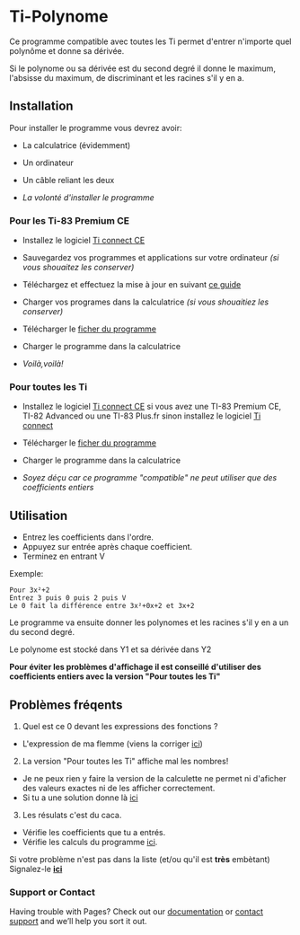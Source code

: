 # Ti-Polynome


Ce programme compatible avec toutes les Ti permet d'entrer n'importe quel polynôme et donne sa dérivée.

Si le polynome ou sa dérivée est du second degré il donne le maximum, l'absisse du maximum, de discriminant et les racines s'il y en a.


## Installation

Pour installer le programme vous devrez avoir:
- La calculatrice (évidemment)
- Un ordinateur
- Un câble reliant les deux

- _La volonté d'installer le programme_


### Pour les Ti-83 Premium CE 

- Installez le logiciel [Ti connect CE](https://education.ti.com/fr/products/computer-software/ti%20connect%20ce%20sw)
- Sauvegardez vos programmes et applications sur votre ordinateur _(si vous shouaitez les conserver)_
- Téléchargez et effectuez la mise à jour en suivant [ce guide](https://education.ti.com/fr/product-resources/mise-a-jour-83-premium)
- Charger vos programes dans la calculatrice _(si vous shouaitiez les conserver)_
- Télécharger le [ficher du programme](https://github.com/James2Alex/Ti-Polynome/releases/download/1.0/POLY.8xp)
- Charger le programme dans la calculatrice

- _Voilà,voilà!_

### Pour toutes les Ti
- Installez le logiciel [Ti connect CE](https://education.ti.com/fr/products/computer-software/ti%20connect%20ce%20sw) si vous avez une TI-83 Premium CE, TI-82 Advanced ou une TI-83 Plus.fr sinon installez le logiciel [Ti connect](https://education.ti.com/fr/products/computer-software/ti-connect-sw)
- Télécharger le [ficher du programme](https://github.com/James2Alex/Ti-Polynome/releases/download/1.1compat/POLYcompat.8xp)
- Charger le programme dans la calculatrice

- _Soyez déçu car ce programme "compatible" ne peut utiliser que des coefficients entiers_


## Utilisation


- Entrez les coefficients dans l'ordre.
- Appuyez sur entrée après chaque coefficient.
- Terminez en entrant V

Exemple:
```
Pour 3x²+2
Entrez 3 puis 0 puis 2 puis V
Le 0 fait la différence entre 3x²+0x+2 et 3x+2
```

Le programme va ensuite donner les polynomes et les racines s'il y en a un du second degré.

Le polynome est stocké dans Y1 et sa dérivée dans Y2

**Pour éviter les problèmes d'affichage il est conseillé d'utiliser des coefficients entiers avec la version "Pour toutes les Ti"**


## Problèmes fréqents 

1. Quel est ce 0 devant les expressions des fonctions ?
- L'expression de ma flemme (viens la corriger [ici](https://github.com/James2Alex/Ti-Polynome))

2. La version "Pour toutes les Ti" affiche mal les nombres!
- Je ne peux rien y faire la version de la calculette ne permet ni d'aficher des valeurs exactes ni de les afficher correctement.
- Si tu a une solution donne là [ici](https://github.com/James2Alex/Ti-Polynome)

3. Les résulats c'est du caca.
- Vérifie les coefficients que tu a entrés. 
- Vérifie les calculs du programme [ici](https://github.com/James2Alex/Ti-Polynome).

Si votre problème n'est pas dans la liste (et/ou qu'il est **très** embètant)
Signalez-le [**ici**](https://gitreports.com/issue/James2Alex/Ti-Polynome)

### Support or Contact

Having trouble with Pages? Check out our [documentation](https://help.github.com/categories/github-pages-basics/) or [contact support](https://github.com/contact) and we’ll help you sort it out.
